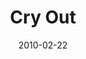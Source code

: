 ---
layout: music 
title: "Cry Out"
date: 2010-02-22 
description: "Music from the FREE journey."
audio: "http://s3.amazonaws.com/crossroads-media/music/audio/01%20Cry%20Out.mp3"
audio-duration: "03:40"
src: "http://s3.amazonaws.com/crossroads-media/images/cry-out_190x110.jpg"
---
